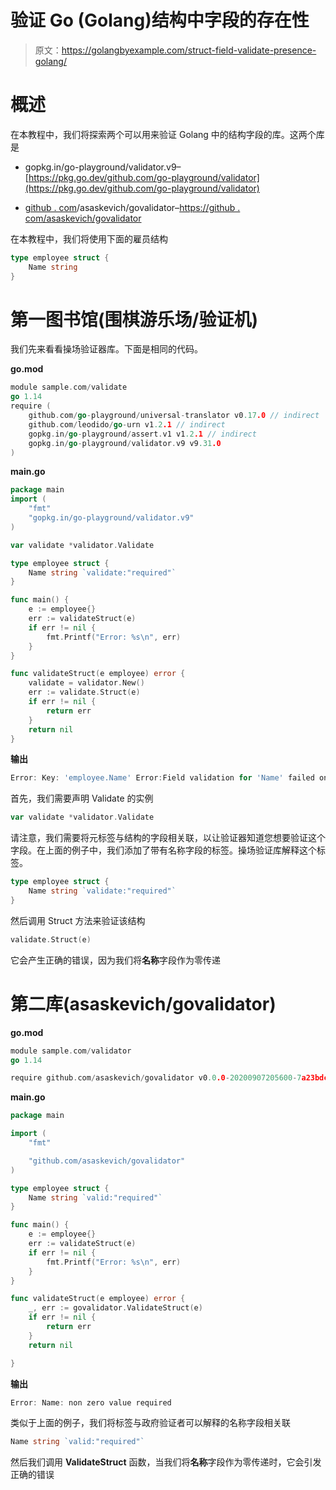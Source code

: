 # 验证 Go (Golang)结构中字段的存在性

> 原文：<https://golangbyexample.com/struct-field-validate-presence-golang/>

# **概述**

在本教程中，我们将探索两个可以用来验证 Golang 中的结构字段的库。这两个库是

*   gopkg.in/go-playground/validator.v9–[https://pkg.go.dev/github.com/go-playground/validator](https://pkg.go.dev/github.com/go-playground/validator)

*   [github . com](http://github.com)/asaskevich/govalidator–[https://github . com/asaskevich/govalidator](https://github.com/asaskevich/govalidator)

在本教程中，我们将使用下面的雇员结构

```go
type employee struct {
    Name string
}
```

# **第一图书馆(围棋游乐场/验证机)**

我们先来看看操场验证器库。下面是相同的代码。

**go.mod**

```go
module sample.com/validate
go 1.14
require (
    github.com/go-playground/universal-translator v0.17.0 // indirect
    github.com/leodido/go-urn v1.2.1 // indirect
    gopkg.in/go-playground/assert.v1 v1.2.1 // indirect
    gopkg.in/go-playground/validator.v9 v9.31.0
)
```

**main.go**

```go
package main
import (
    "fmt"
    "gopkg.in/go-playground/validator.v9"
)

var validate *validator.Validate

type employee struct {
    Name string `validate:"required"`
}

func main() {
    e := employee{}
    err := validateStruct(e)
    if err != nil {
        fmt.Printf("Error: %s\n", err)
    }
}

func validateStruct(e employee) error {
    validate = validator.New()
    err := validate.Struct(e)
    if err != nil {
        return err
    }
    return nil
}
```

**输出**

```go
Error: Key: 'employee.Name' Error:Field validation for 'Name' failed on the 'required' tag
```

首先，我们需要声明 Validate 的实例

```go
var validate *validator.Validate
```

请注意，我们需要将元标签与结构的字段相关联，以让验证器知道您想要验证这个字段。在上面的例子中，我们添加了带有名称字段的标签。操场验证库解释这个标签。

```go
type employee struct {
    Name string `validate:"required"`
}
```

然后调用 Struct 方法来验证该结构

```go
validate.Struct(e)
```

它会产生正确的错误，因为我们将**名称**字段作为零传递

# **第二库(asaskevich/govalidator)**

**go.mod**

```go
module sample.com/validator
go 1.14

require github.com/asaskevich/govalidator v0.0.0-20200907205600-7a23bdc65eef
```

**main.go**

```go
package main

import (
	"fmt"

	"github.com/asaskevich/govalidator"
)

type employee struct {
	Name string `valid:"required"`
}

func main() {
	e := employee{}
	err := validateStruct(e)
	if err != nil {
		fmt.Printf("Error: %s\n", err)
	}
}

func validateStruct(e employee) error {
	_, err := govalidator.ValidateStruct(e)
	if err != nil {
		return err
	}
	return nil

}
```

**输出**

```go
Error: Name: non zero value required
```

类似于上面的例子，我们将标签与政府验证者可以解释的名称字段相关联

```go
Name string `valid:"required"`
```

然后我们调用 **ValidateStruct** 函数，当我们将**名称**字段作为零传递时，它会引发正确的错误